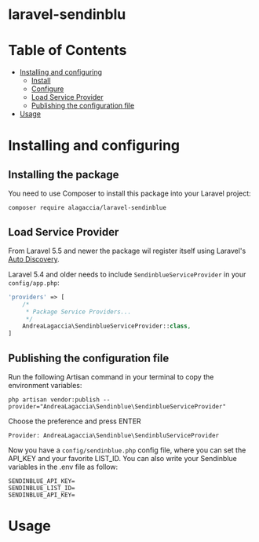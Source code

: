 # laravel-sendinblu

# Table of Contents
- [Installing and configuring](#installing-and-configuring)
    - [Install](#install)
    - [Configure](#configure)
    - [Load Service Provider](#service-provider)
    - [Publishing the configuration file](#config-publish)
- [Usage](#usage)

# <a id="installing-and-configuring"></a> Installing and configuring
## <a id="install"></a> Installing the package
You need to use Composer to install this package into your Laravel project:
```
composer require alagaccia/laravel-sendinblue
```

## <a id="service-provider"></a> Load Service Provider
From Laravel 5.5 and newer the package wil register itself using Laravel's [Auto Discovery](https://laravel.com/docs/5.5/packages#package-discovery).

Laravel 5.4 and older needs to include `SendinblueServiceProvider` in your `config/app.php`:
```php
'providers' => [
    /*
     * Package Service Providers...
     */
    AndreaLagaccia\SendinblueServiceProvider::class,
]
```

## <a name="config-publish"></a> Publishing the configuration file
Run the following Artisan command in your terminal to copy the environment variables:
```
php artisan vendor:publish --provider="AndreaLagaccia\Sendinblue\SendinblueServiceProvider"
```
Choose the preference and press ENTER
```
Provider: AndreaLagaccia\Sendinblue\SendinbluServiceProvider
```
Now you have a `config/sendinblue.php` config file, where you can set the API_KEY and your favorite LIST_ID.
You can also write your Sendinblue variables in the .env file as follow:
```
SENDINBLUE_API_KEY=
SENDINBLUE_LIST_ID=
SENDINBLUE_API_KEY=
```

# <a id="usage"></a>  Usage

